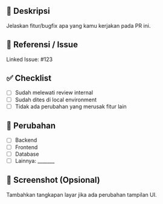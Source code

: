 ## 📝 Deskripsi

Jelaskan fitur/bugfix apa yang kamu kerjakan pada PR ini.

## 📎 Referensi / Issue

Linked Issue: #123


## ✅ Checklist

- [ ] Sudah melewati review internal
- [ ] Sudah dites di local environment
- [ ] Tidak ada perubahan yang merusak fitur lain

## 🚨 Perubahan

- [ ] Backend
- [ ] Frontend
- [ ] Database
- [ ] Lainnya: _______

## 📸 Screenshot (Opsional)

Tambahkan tangkapan layar jika ada perubahan tampilan UI.